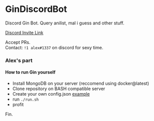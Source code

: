 # GinDiscordBot
Discord Gin Bot. Query anilist, mal i guess and other stuff.

[Discord Invite Link](https://discord.com/api/oauth2/authorize?client_id=854839186287493151&permissions=4228906231&scope=bot)

Accept PRs. \
Contact: `!1 alex#1337` on discord for sexy time.

### Alex's part

#### How to run Gin yourself

- Install MongoDB on your server (reccomend using docker@latest)
- Clone repository on BASH compatible server
- Create your own config.json [example](https://github.com/KaiserBh/GinDiscordBot/blob/master/example.config.json)
- run `./run.sh`
- profit

Fin.
